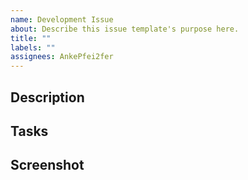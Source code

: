 ```yaml
---
name: Development Issue
about: Describe this issue template's purpose here.
title: ""
labels: ""
assignees: AnkePfei2fer
---
```


## Description

## Tasks

## Screenshot
